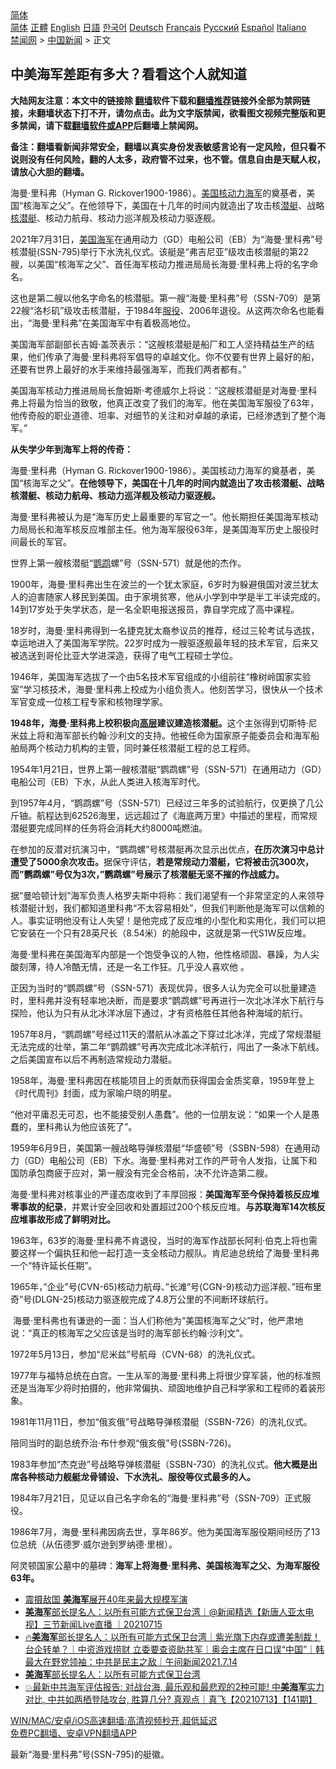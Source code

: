  <!-- 面包屑导航 --> <div class="breadcrumb"><!-- GTranslate: https://gtranslate.io/ -->  <div class="switcher notranslate">  <div class="selected">  <a href="#" onclick="return false;"> 简体</a>  </div>  <div class="option">  <a href="https://www.bannedbook.org" onclick="doGTranslate('zh-CN|zh-CN');jQuery('div.switcher div.selected a').html(jQuery(this).html());return false;" title="简体中文" class="nturl selected"> 简体</a>  <a href="https://www.bannedbook.org/zh-tw/" onclick="doGTranslate('zh-CN|zh-TW');jQuery('div.switcher div.selected a').html(jQuery(this).html());return false;" title="繁體中文" class="nturl"> 正體</a>  <a href="https://www.bannedbook.org/en/" onclick="doGTranslate('zh-CN|en');jQuery('div.switcher div.selected a').html(jQuery(this).html());return false;" title="English" class="nturl"> English</a>  <a href="https://www.bannedbook.org/ja/" onclick="doGTranslate('zh-CN|ja');jQuery('div.switcher div.selected a').html(jQuery(this).html());return false;" title="日本語" class="nturl"> 日語</a>  <a href="https://www.bannedbook.org/ko/" onclick="doGTranslate('zh-CN|ko');jQuery('div.switcher div.selected a').html(jQuery(this).html());return false;" title="한국어" class="nturl"> 한국어</a>  <a href="https://www.bannedbook.org/de/" onclick="doGTranslate('zh-CN|de');jQuery('div.switcher div.selected a').html(jQuery(this).html());return false;" title="Deutsch" class="nturl"> Deutsch</a>  <a href="https://www.bannedbook.org/fr/" onclick="doGTranslate('zh-CN|fr');jQuery('div.switcher div.selected a').html(jQuery(this).html());return false;" title="Français" class="nturl"> Français</a>  <a href="https://www.bannedbook.org/ru/" onclick="doGTranslate('zh-CN|ru');jQuery('div.switcher div.selected a').html(jQuery(this).html());return false;" title="Русский" class="nturl"> Русский</a>  <a href="https://www.bannedbook.org/es/" onclick="doGTranslate('zh-CN|es');jQuery('div.switcher div.selected a').html(jQuery(this).html());return false;" title="Español" class="nturl"> Español</a>  <a href="https://www.bannedbook.org/it/" onclick="doGTranslate('zh-CN|it');jQuery('div.switcher div.selected a').html(jQuery(this).html());return false;" title="Italiano" class="nturl"> Italiano</a>  </div>  </div>      <div class='breadcrumb-sub'><!-- Breadcrumb NavXT 6.3.0 --> <a href="https://www.bannedbook.org/" class="home">禁闻网</a> &gt; <a href="https://www.bannedbook.org/bnews/cnnews/" class="category">中国新闻</a> &gt; 正文</div></div><h2>中美海军差距有多大？看看这个人就知道</h2> <p class="notice"><b>大陆网友注意：本文中的链接除 <a href="https://github.com/bannedbook/fanqiang" >翻墙</a>软件下载和<a href="https://github.com/killgcd/justmysocks/blob/master/README.md">翻墙推荐</a>链接外全部为禁网链接，未翻墙状态下打不开，请勿点击。此为文字版禁闻，欲看图文视频完整版和更多禁闻，请下载<a href="https://github.com/bannedbook/fanqiang">翻墙软件或APP</a>后翻墙上禁闻网。</p><p>备注：翻墙看新闻非常安全，翻墙以真实身份发表敏感言论有一定风险，但只看不说则没有任何风险，翻的人太多，政府管不过来，也不管。信息自由是天赋人权，请放心大胆的翻墙。</b></p>  <div class="entry"> <p id="summary">海曼·里科弗（Hyman G. Rickover1900-1986）。<a href="https://www.bannedbook.org/bnews/tag/%e7%be%8e%e5%9b%bd/" class="st_tag internal_tag" rel="tag" title="标签 美国 下的日志">美国</a><a href="https://www.bannedbook.org/bnews/tag/%E6%A0%B8%E5%8A%A8%E5%8A%9B/" class="st_tag internal_tag" rel="tag" title="标签 核动力 下的日志">核动力</a><a href="https://www.bannedbook.org/bnews/tag/%e6%b5%b7%e5%86%9b/" class="st_tag internal_tag" rel="tag" title="标签 海军 下的日志">海军</a>的奠基者，美国“核海军之父”。在他领导下，美国在十几年的时间内就造出了攻击核<a href="https://www.bannedbook.org/bnews/tag/%E6%BD%9C%E8%89%87/" class="st_tag internal_tag" rel="tag" title="标签 潜艇 下的日志">潜艇</a>、战略<a href="https://www.bannedbook.org/bnews/tag/%e6%a0%b8%e6%bd%9c%e8%89%87/" class="st_tag internal_tag" rel="tag" title="标签 核潜艇 下的日志">核潜艇</a>、核动力航母、核动力巡洋舰及核动力驱逐舰。</p> <p id="conimg">2021年7月31日，<a href="https://www.bannedbook.org/bnews/tag/%e7%be%8e%e5%9b%bd%e6%b5%b7%e5%86%9b/" class="st_tag internal_tag" rel="tag" title="标签 美国海军 下的日志">美国海军</a>在通用动力（GD）电船公司（EB）为“海曼·里科弗”号核潜艇(SSN-795)举行下水洗礼仪式。该艇是“弗吉尼亚”级攻击核潜艇的第22艘，以美国“核海军之父”、首任海军核动力推进局局长海曼·里科弗上将的名字命名。</p> <p>这也是第二艘以他名字命名的核潜艇。第一艘“海曼·里科弗”号（SSN-709）是第22艘“洛杉矶”级攻击核潜艇，于1984年<a href="https://www.bannedbook.org/bnews/tag/%E6%9C%8D%E5%BD%B9/" class="st_tag internal_tag" rel="tag" title="标签 服役 下的日志">服役</a>、2006年退役。从这两次命名也能看出，“海曼·里科弗”在美国海军中有着极高地位。</p> <p>美国海军部副部长吉姆·盖茨表示：“这艘核潜艇是船厂和工人坚持精益生产的结果，他们传承了海曼·里科弗将军倡导的卓越文化。你不仅要有世界上最好的船，还要有世界上最好的水手来维持最强海军，而我们两者都有。”</p> <p>美国海军核动力推进局局长詹姆斯·考德威尔上将说：“这艘核潜艇是对海曼·里科弗上将最为恰当的致敬，他真正改变了我们的海军。他在美国海军服役了63年，他传奇般的职业道德、坦率、对细节的关注和对卓越的承诺，已经渗透到了整个海军。”</p> <p><strong>从失学少年到海军上将的传奇：</strong></p> <p>海曼·里科弗（Hyman G. Rickover1900-1986）。美国核动力海军的奠基者，美国“核海军之父”。<strong>在他领导下，美国在十几年的时间内就造出了攻击核潜艇、战略核潜艇、核动力航母、核动力巡洋舰及核动力驱逐舰。</strong></p> <p>海曼·里科弗被认为是“海军历史上最重要的军官之一”。他长期担任美国海军核动力局局长和海军核反应堆部主任。他为海军服役63年，是美国海军历史上服役时间最长的军官。</p> <p>世界上第一艘核潜艇“<a href="https://www.bannedbook.org/bnews/tag/%e9%b9%a6%e9%b9%89/" class="st_tag internal_tag" rel="tag" title="标签 鹦鹉 下的日志">鹦鹉</a>螺”号（SSN-571）就是他的杰作。</p>  <p>1900年，海曼·里科弗出生在波兰的一个犹太家庭，6岁时为躲避俄国对波兰犹太人的迫害随家人移民到美国。由于家境贫寒，他从小学到中学是半工半读完成的。14到17岁处于失学状态，是一名全职电报送报员，靠自学完成了高中课程。</p> <p>18岁时，海曼·里科弗得到一名捷克犹太裔参议员的推荐，经过三轮考试与选拔，幸运地进入了美国海军学院。22岁时成为一艘驱逐舰最年轻的技术军官，后来又被选送到哥伦比亚大学进深造，获得了电气工程硕士学位。</p> <p>1946年，美国海军选拔了一个由5名技术军官组成的小组前往“橡树岭国家实验室”学习核技术，海曼·里科弗上校成为小组负责人。他刻苦学习，很快从一个技术军官变成一位核工程专家和核物理学家。</p> <p><strong>1948年，海曼·里科弗上校积极向<span class='wp_keywordlink_affiliate'><a href="https://www.bannedbook.org/bnews/ccpdope/" title="中共高层内幕" target="_blank">高层</a></span>建议建造核潜艇。</strong>这个主张得到切斯特·尼米兹上将和海军部长约翰·沙利文的支持。他被任命为国家原子能委员会和海军船舶局两个核动力机构的主管，同时兼任核潜艇工程的总工程师。</p> <p>1954年1月21日，世界上第一艘核潜艇“鹦鹉螺”号（SSN-571）在通用动力（GD）电船公司（EB）下水，从此人类进入核海军时代。</p> <p>到1957年4月，“鹦鹉螺”号（SSN-571）已经过三年多的试验航行，仅更换了几公斤铀。航程达到62526海里，远远超过了《海底两万里》中描述的里程，而常规潜艇要完成同样的任务将会消耗大约8000吨燃油。</p> <p>在参加的反潜对抗演习中，“鹦鹉螺”号核潜艇再次显示出优点，<strong>在历次演习中总计遭受了5000余次攻击。</strong>据保守评估，<strong>若是常规动力潜艇，它将被击沉300次，而&#8221;鹦鹉螺&#8221;号仅为3次，&#8221;鹦鹉螺&#8221;号展示了核潜艇无坚不摧的作战威力。</strong></p> <p>据“曼哈顿计划”海军负责人格罗夫斯中将称：我们渴望有一个非常坚定的人来领导核潜艇计划，我们都知道里科弗“不太容易相处”，但我们判断他是海军可以信赖的人。事实证明他没有让人失望！是他完成了反应堆的小型化和实用化，我们可以把它安装在一个只有28英尺长（8.54米）的舱段中，这就是第一代S1W反应堆。</p> <p>海曼·里科弗在美国海军内部是一个饱受争议的人物，他性格顽固、暴躁，为人尖酸刻薄，待人冷酷无情，还是一名工作狂。几乎没人喜欢他 。</p>  <p>正因为当时的“鹦鹉螺”号（SSN-571）表现优异，很多人认为完全可以批量建造时，里科弗并没有轻率地决断，而是要求“鹦鹉螺”号再进行一次北冰洋水下航行与探险，他认为只有从北冰洋冰层下通过，才有资格胜任其他各种海域的航行。</p> <p>1957年8月，“鹦鹉螺”号经过11天的潜航从冰盖之下穿过北冰洋，完成了常规潜艇无法完成的壮举，第二年“鹦鹉螺”号再次完成北冰洋航行，闯出了一条冰下航线。之后美国宣布以后不再制造常规动力潜艇。</p> <p>1958年，海曼·里科弗因在核能项目上的贡献而获得国会金质奖章，1959年登上《时代周刊》封面，成为家喻户晓的明星。</p> <p>“他对平庸忍无可忍，也不能接受别人愚蠢”。他的一位朋友说：“如果一个人是愚蠢的，里科弗认为他应该死了”。</p> <p>1959年6月9日，美国第一艘战略导弹核潜艇“华盛顿”号（SSBN-598）在通用动力（GD）电船公司（EB）下水。海曼·里科弗对工作的严苛令人发指，让属下和国防承包商疲于应对，第一艘没有完全合格前，决不允许造第二艘。</p> <p>海曼·里科弗对核事业的严谨态度收到了丰厚回报：<strong>美国海军至今保持着核反应堆零事故的纪录</strong>，并累计安全回收和处置超过200个核反应堆。<strong>与苏联海军14次核反应堆事故形成了鲜明对比。</strong></p> <p>1963年，63岁的海曼·里科弗不肯退役，当时的海军作战部长阿利·伯克上将也需要这样一个偏执狂和他一起打造一支全核动力舰队。肯尼迪总统给了海曼·里科弗一个“特许延长任期”。</p> <p>1965年，&#8221;企业&#8221;号(CVN-65)核动力航母、&#8221;长滩&#8221;号(CGN-9)核动力巡洋舰、&#8221;班布里奇&#8221;号(DLGN-25)核动力驱逐舰完成了4.8万公里的不间断环球航行。</p> <p>&nbsp;海曼·里科弗也有谦逊的一面：当人们称他为“美国核海军之父”时，他严肃地说：“真正的核海军之父应该是当时的海军部长约翰·沙利文”。</p>  <p>1972年5月13日，参加“尼米兹”号航母（CVN-68）的洗礼仪式。</p> <p>1977年与福特总统在白宫。一生从军的海曼·里科弗上将很少穿军装，他的标准照还是当海军少将时拍摄的，他非常偏执、顽固地维护自己科学家和工程师的着装形象。</p> <p>1981年11月11日，参加“俄亥俄”号战略导弹核潜艇（SSBN-726）的洗礼仪式。</p> <p>陪同当时的副总统乔治·布什参观“俄亥俄”号(SSBN-726)。</p> <p>1983年参加“杰克逊”号战略导弹核潜艇（SSBN-730）的洗礼仪式。<strong>他大概是出席各种核动力舰艇龙骨铺设、下水洗礼、服役等仪式最多的人。</strong></p> <p>1984年7月21日，见证以自己名字命名的“海曼·里科弗”号（SSN-709）正式服役。</p> <p>1986年7月，海曼·里科弗因病去世，享年86岁。他为美国海军服役期间经历了13位总统（从伍德罗·威尔逊到罗纳德·里根）。</p> <p>阿灵顿国家公墓中的墓碑：<strong>海军上将海曼·里科弗、美国核海军之父、为海军服役63年。</strong></p> <ul class='op-related-articles' title='相关阅读'> <li><a href='https://www.bannedbook.org/bnews/comments/20210804/1600001.html' target='_blank'>震摄敌国 <b>美海军</b>展开40年来最大规模军演</a></li> <li><a href='https://www.bannedbook.org/bnews/bannedvideo/20210715/1587638.html' target='_blank'><b>美海军</b>部长提名人：以所有可能方式保卫台湾｜@新闻精选【新唐人亚太电视】三节新闻Live直播 ｜20210715</a></li> <li><a href='https://www.bannedbook.org/bnews/taiwannews/20210714/1586854.html' target='_blank'>🔥<b>美海军</b>部长提名人：以所有可能方式保卫台湾｜紫光旗下内存或遭美制裁！台企转单？｜中资游戏捞财 立委要查资助共军｜奥会主席在日口误“中国”｜韩最大在野党领袖：中共是民主之敌｜午间新闻2021.7.14</a></li> <li><a href='https://www.bannedbook.org/bnews/cbnews/20210714/1586696.html' target='_blank'><b>美海军</b>部长提名人：以所有可能方式保卫台湾</a></li> <li><a href='https://www.bannedbook.org/bnews/bannedvideo/20210713/1586217.html' target='_blank'>💥最新中共海军评估报告: 对战台海, 最乐观和最悲观的2种可能! 中<b>美海军</b>实力对比, 中共如两栖登陆攻台, 胜算几分? 真观点｜真飞【20210713】【141期】</a></li> </ul> <p class="texttj"> <a href="https://github.com/bannedbook/fanqiang/wiki/V2ray%E6%9C%BA%E5%9C%BA" target="_blank">WIN/MAC/安卓/iOS高速翻墙:高清视频秒开,超低延迟</a><br/> <a href="https://github.com/bannedbook/fanqiang/wiki/%E7%A6%81%E9%97%BB%E7%BD%91%E5%AE%89%E5%8D%93%E7%BF%BB%E5%A2%99%E6%96%B0%E9%97%BBAPP" target="_blank">免费PC翻墙、安卓VPN翻墙APP</a></p> <p>最新“海曼·里科弗”号(SSN-795)的艇徽。</p><a name='sharetosocial'></a>  <div style="margin-bottom:5px;padding-bottom:5px;clear:both"> <div id="archive-pix-1" class="banner-ads"> <!-- AuctionX Display platform tag START --> <div id="26318x728x90x621x_ADSLOT2" clicktrack="%%CLICK_URL_ESC%%"></div> <!-- AuctionX Display platform tag END --> </div> <div id="archive-pix-2" class="banner-ads"> <!-- AuctionX Display platform tag START --> <div id="26315x300x250x621x_ADSLOT2" clicktrack="%%CLICK_URL_ESC%%"></div> <!-- AuctionX Display platform tag END --> </div> </div>  <div id="archive-pix-1" class="banner-ads"> <!-- AuctionX Display platform tag START --> <div id="26318x728x90x621x_ADSLOT3" clicktrack="%%CLICK_URL_ESC%%"></div> <!-- AuctionX Display platform tag END --> </div> </div><!--END ENTRY--> 